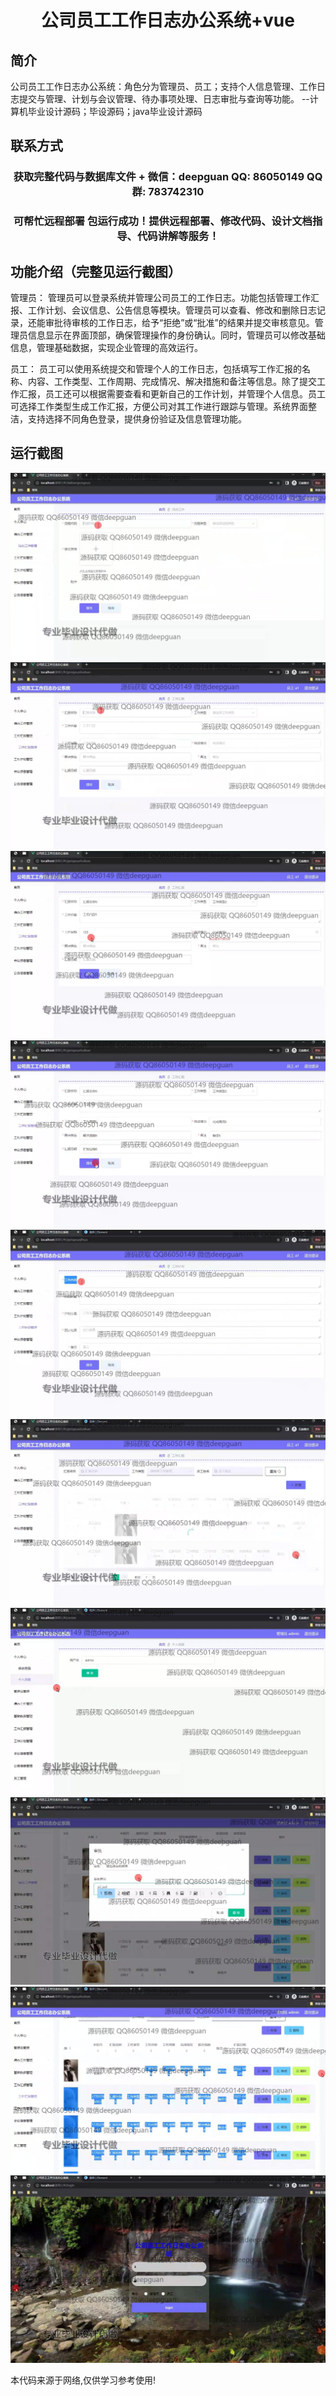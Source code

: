 <p><h1 align="center">公司员工工作日志办公系统+vue</h1></p>

## 简介
公司员工工作日志办公系统：角色分为管理员、员工；支持个人信息管理、工作日志提交与管理、计划与会议管理、待办事项处理、日志审批与查询等功能。    --计算机毕业设计源码；毕设源码；java毕业设计源码


## 联系方式
<p><h3 align="center">获取完整代码与数据库文件 + 微信：deepguan QQ: 86050149 QQ群: 783742310</h3></p>
<p><h3 align="center">可帮忙远程部署 包运行成功！提供远程部署、修改代码、设计文档指导、代码讲解等服务！</h3></p>

## 功能介绍（完整见运行截图）
管理员： 管理员可以登录系统并管理公司员工的工作日志。功能包括管理工作汇报、工作计划、会议信息、公告信息等模块。管理员可以查看、修改和删除日志记录，还能审批待审核的工作日志，给予“拒绝”或“批准”的结果并提交审核意见。管理员信息显示在界面顶部，确保管理操作的身份确认。同时，管理员可以修改基础信息，管理基础数据，实现企业管理的高效运行。

员工： 员工可以使用系统提交和管理个人的工作日志，包括填写工作汇报的名称、内容、工作类型、工作周期、完成情况、解决措施和备注等信息。除了提交工作汇报，员工还可以根据需要查看和更新自己的工作计划，并管理个人信息。员工可选择工作类型生成工作汇报，方便公司对其工作进行跟踪与管理。系统界面整洁，支持选择不同角色登录，提供身份验证及信息管理功能。


## 运行截图
![](img/001.jpg)
![](img/002.jpg)
![](img/003.jpg)
![](img/004.jpg)
![](img/005.jpg)
![](img/006.jpg)
![](img/007.jpg)
![](img/008.jpg)
![](img/009.jpg)
![](img/010.jpg)

<p>本代码来源于网络,仅供学习参考使用!</p>
